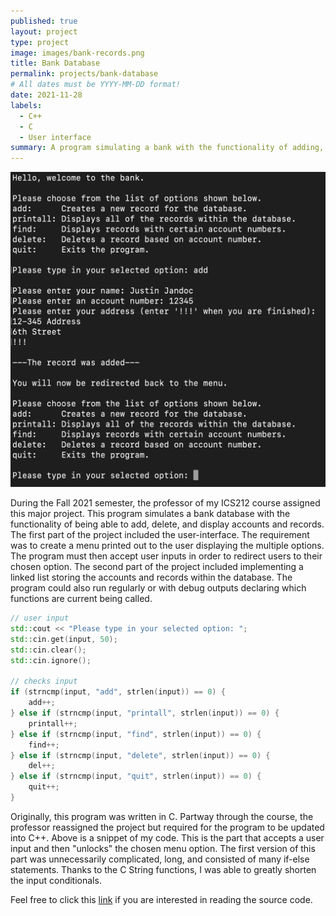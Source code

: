 ```yaml
---
published: true
layout: project
type: project
image: images/bank-records.png
title: Bank Database
permalink: projects/bank-database
# All dates must be YYYY-MM-DD format!
date: 2021-11-28
labels:
  - C++
  - C
  - User interface
summary: A program simulating a bank with the functionality of adding, displaying, and deleting records.
---
```


<img class="ui medium right floated rounded image" src="../images/bank-records.png">

During the Fall 2021 semester, the professor of my ICS212 course assigned this major project. This program simulates a bank database with the functionality of being able to add, delete, and display accounts and records. The first part of the project included the user-interface. The requirement was to create a menu printed out to the user displaying the multiple options. The program must then accept user inputs in order to redirect users to their chosen option. The second part of the project included implementing a linked list storing the accounts and records within the database. The program could also run regularly or with debug outputs declaring which functions are current being called.

```C++      
// user input
std::cout << "Please type in your selected option: ";
std::cin.get(input, 50);
std::cin.clear();
std::cin.ignore();

// checks input
if (strncmp(input, "add", strlen(input)) == 0) {
    add++;
} else if (strncmp(input, "printall", strlen(input)) == 0) {
    printall++;
} else if (strncmp(input, "find", strlen(input)) == 0) {
    find++;
} else if (strncmp(input, "delete", strlen(input)) == 0) {
    del++;
} else if (strncmp(input, "quit", strlen(input)) == 0) {
    quit++;
}
```

Originally, this program was written in C. Partway through the course, the professor reassigned the project but required for the program to be updated into C++. Above is a snippet of my code. This is the part that accepts a user input and then "unlocks" the chosen menu option. The first version of this part was unnecessarily complicated, long, and consisted of many if-else statements. Thanks to the C String functions, I was able to greatly shorten the input conditionals.

Feel free to click this [link](https://github.com/justinjandoc/Bank-Database) if you are interested in reading the source code.
